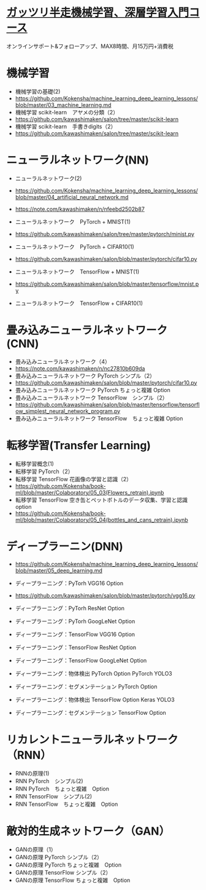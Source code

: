 # [ガッツリ半走機械学習、深層学習入門コース](https://kokensha.xyz/learn_programming_with_kawashima/)

 オンラインサポート&フォローアップ、MAX8時間、月15万円+消費税

# 機械学習

 - 機械学習の基礎(2)
 - https://github.com/Kokensha/machine_learning_deep_learning_lessons/blob/master/03_machine_learning.md
 - 機械学習 scikit-learn　アヤメの分類（2）
 - https://github.com/kawashimaken/salon/tree/master/scikit-learn
 - 機械学習 scikit-learn　手書きdigits（2）
 - https://github.com/kawashimaken/salon/tree/master/scikit-learn

# ニューラルネットワーク(NN)

 - ニューラルネットワーク(2)
 - https://github.com/Kokensha/machine_learning_deep_learning_lessons/blob/master/04_artificial_neural_network.md
 
 - https://note.com/kawashimaken/n/nfeebd2502b87
 
 - ニューラルネットワーク　PyTorch + MNIST(1)
 - https://github.com/kawashimaken/salon/tree/master/pytorch/minist.py
 
 - ニューラルネットワーク　PyTorch + CIFAR10(1)　
 - https://github.com/kawashimaken/salon/blob/master/pytorch/cifar10.py
 - ニューラルネットワーク　TensorFlow + MNIST(1)
 - https://github.com/kawashimaken/salon/blob/master/tensorflow/mnist.py
 - ニューラルネットワーク　TensorFlow + CIFAR10(1)　
 
# 畳み込みニューラルネットワーク(CNN)

 - 畳み込みニューラルネットワーク（4）　
 - https://note.com/kawashimaken/n/nc27810b609da
 - 畳み込みニューラルネットワーク PyTorch シンプル（2）　
 - https://github.com/kawashimaken/salon/blob/master/pytorch/cifar10.py
 - 畳み込みニューラルネットワーク PyTorch ちょっと複雑 Option
 - 畳み込みニューラルネットワーク TensorFlow　シンプル（2）
 - https://github.com/kawashimaken/salon/blob/master/tensorflow/tensorflow_simplest_neural_network_program.py
 - 畳み込みニューラルネットワーク TensorFlow　ちょっと複雑 Option

# 転移学習(Transfer Learning)

 - 転移学習概念(1)　
 - 転移学習 PyTorch（2）　
 - 転移学習 TensorFlow 花画像の学習と認識（2）　
 - https://github.com/Kokensha/book-ml/blob/master/Colaboratory/05_03(Flowers_retrain).ipynb
 - 転移学習 TensorFlow 空き缶とペットボトルのデータ収集、学習と認識　option
 - https://github.com/Kokensha/book-ml/blob/master/Colaboratory/05_04(bottles_and_cans_retrain).ipynb

# ディープラーニン(DNN)

 - https://github.com/Kokensha/machine_learning_deep_learning_lessons/blob/master/05_deep_learning.md
 - ディープラーニング：PyTorh VGG16 Option
 - https://github.com/kawashimaken/salon/blob/master/pytorch/vgg16.py
 - ディープラーニング：PyTorh ResNet Option
 - ディープラーニング：PyTorh GoogLeNet Option

 - ディープラーニング：TensorFlow VGG16 Option
 - ディープラーニング：TensorFlow ResNet Option
 - ディープラーニング：TensorFlow GoogLeNet Option

 - ディープラーニング：物体検出 PyTorch Option PyTorch YOLO3
 - ディープラーニング：セグメンテーション PyTorch Option
 - ディープラーニング：物体検出 TensorFlow Option Keras YOLO3 
 - ディープラーニング：セグメンテーション TensorFlow Option

# リカレントニューラルネットワーク（RNN）

 - RNNの原理(1)
 - RNN PyTorch　シンプル(2) 
 - RNN PyTorch　ちょっと複雑　Option
 - RNN TensorFlow　シンプル(2) 
 - RNN TensorFlow　ちょっと複雑　Option

# 敵対的生成ネットワーク（GAN）

 - GANの原理（1）
 - GANの原理 PyTorch シンプル（2）
 - GANの原理 PyTorch ちょっと複雑　Option
 - GANの原理 TensorFlow シンプル（2）
 - GANの原理 TensorFlow ちょっと複雑　Option

